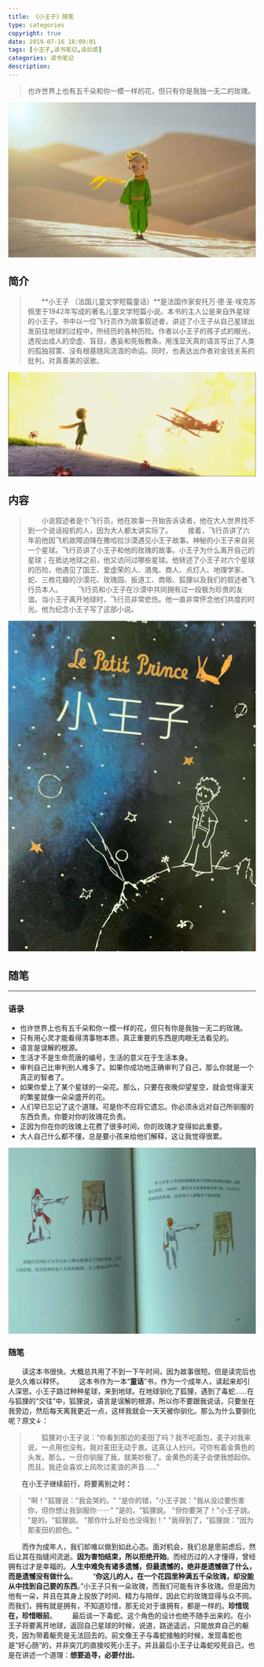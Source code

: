 ```yaml
---
title: 《小王子》随笔
type: categories
copyright: true
date: 2019-07-16 18:09:01
tags: [小王子,读书笔记,读后感]
categories: 读书笔记
description: 
---
```

>也许世界上也有五千朵和你一模一样的花，但只有你是我独一无二的玫瑰。

![小王子](/images/posts/小王子.jpg '小王子')

<!--more-->

## 简介
>&emsp;&emsp;**小王子 （法国儿童文学短篇童话）**是法国作家安托万·德·圣·埃克苏佩里于1942年写成的著名儿童文学短篇小说。本书的主人公是来自外星球的小王子。书中以一位飞行员作为故事叙述者，讲述了小王子从自己星球出发前往地球的过程中，所经历的各种历险。作者以小王子的孩子式的眼光，透视出成人的空虚、盲目，愚妄和死板教条，用浅显天真的语言写出了人类的孤独寂寞、没有根基随风流浪的命运。同时，也表达出作者对金钱关系的批判，对真善美的讴歌。

![小王子](/images/posts/小王子03.jpg '小王子')

## 内容
>&emsp;&emsp;小说叙述者是个飞行员，他在故事一开始告诉读者，他在大人世界找不到一个说话投机的人，因为大人都太讲实际了。
&emsp;&emsp;接着，飞行员讲了六年前他因飞机故障迫降在撒哈拉沙漠遇见小王子故事。神秘的小王子来自另一个星球。飞行员讲了小王子和他的玫瑰的故事。小王子为什么离开自己的星球；在抵达地球之前，他又访问过哪些星球。他转述了小王子对六个星球的历险，他遇见了国王、爱虚荣的人、酒鬼、商人、点灯人、地理学家、蛇、三枚花瓣的沙漠花、玫瑰园、扳道工、商贩、狐狸以及我们的叙述者飞行员本人。
&emsp;&emsp;飞行员和小王子在沙漠中共同拥有过一段极为珍贵的友谊。当小王子离开地球时，飞行员非常悲伤。他一直非常怀念他们共度的时光。他为纪念小王子写了这部小说。

![小王子](/images/posts/小王子01.jpg '小王子')

## 随笔
-----------
### 语录
- 也许世界上也有五千朵和你一模一样的花，但只有你是我独一无二的玫瑰。
- 只有用心灵才能看得清事物本质，真正重要的东西是肉眼无法看见的。
- 语言是误解的根源。
- 生活才不是生命荒唐的编号，生活的意义在于生活本身。
- 审判自己比审判别人难多了。如果你成功地正确审判了自己，那么你就是一个真正的智者了。
- 如果你爱上了某个星球的一朵花。那么，只要在夜晚仰望星空，就会觉得漫天的繁星就像一朵朵盛开的花。
- 人们早已忘记了这个道理。可是你不应将它遗忘。你必须永远对自己所驯服的东西负责。你要对你的玫瑰花负责。
- 正因为你在你的玫瑰上花费了很多时间，你的玫瑰才变得如此重要。
- 大人自己什么都不懂，总是要小孩来给他们解释，这让我觉得很累。

![小王子](/images/posts/小王子02.jpg '小王子')

### 随笔
&emsp;&emsp;读这本书很快。大概总共用了不到一下午时间，因为故事很短。但是读完后也是久久难以释怀。
&emsp;&emsp;这本书作为一本“**童话**”书，作为一个成年人，读起来却引人深思。小王子路过种种星球，来到地球。在地球驯化了狐狸，遇到了毒蛇……在与狐狸的“交往”中，狐狸说，语言是误解的根源，所以你不要跟我说话，只要坐在我旁边，然后每天离我更近一点，这样我就会一天天被你驯化。那么为什么要驯化呢？原文↓：
>&emsp;&emsp;狐狸对小王子说：“你看到那边的麦田了吗？我不吃面包，麦子对我来说，一点用也没有。我对麦田无动于衷。这真让人扫兴。可你有着金黄色的头发。那么，一旦你驯服了我，就美妙极了。金黄色的麦子会使我想起你。而且，我还会喜欢上风吹过麦浪的声音……”

&emsp;&emsp;在小王子继续前行，将要离别之时：
>"啊！"狐狸说："我会哭的。"
"是你的错，"小王子說："我从没过要伤害你，但你想让我驯服你⋯⋯"
"是的。"狐狸說。
"但你要哭了！"小王子說。
"是的。"狐狸說。
"那你什么好处也没得到！"
"我得到了，"狐狸說："因为那麦田的颜色。"

&emsp;&emsp;而作为成年人，我们却难以做到如此心态。面对机会，我们总是思前虑后，然后让其在指缝间流逝。**因为害怕结束，所以拒绝开始**。而经历过的人才懂得，曾经拥有过才是幸福的。**人生中难免有诸多遗憾，但最遗憾的，绝非是遗憾做了什么，而是遗憾没有做什么**。
&emsp;&emsp;“**你这儿的人，在一个花园里种满五千朵玫瑰，却没能从中找到自己要的东西**。”小王子只有一朵玫瑰，而我们可能有许多玫瑰。但是因为他有一朵，并且在其身上投放了时间、精力与陪伴，因此它的玫瑰显得与众不同。而我们，拥有就是拥有，不知道珍惜，那无论对于谁拥有，都是一样的。**珍惜现在，珍惜眼前**。
&emsp;&emsp;最后谈一下毒蛇。这个角色的设计也绝不随手出来的。在小王子将要离开地球，返回自己星球的时候，说道，路途遥远，只能放弃自己的躯壳，因为带着躯壳是无法回去的。前文像王子与毒蛇接触的时候，发现毒蛇也是“好心肠”的，并非突兀的直接咬死小王子。并且最后小王子让毒蛇咬死自己，也是在讲述一个道理：**想要追寻，必要付出**。